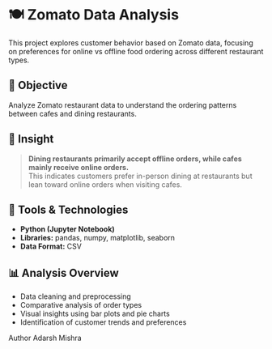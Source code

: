 
# 🍽️ Zomato Data Analysis

This project explores customer behavior based on Zomato data, focusing on preferences for online vs offline food ordering across different restaurant types.

## 📌 Objective

Analyze Zomato restaurant data to understand the ordering patterns between cafes and dining restaurants.

## 🧠 Insight

> **Dining restaurants primarily accept offline orders, while cafes mainly receive online orders.**  
> This indicates customers prefer in-person dining at restaurants but lean toward online orders when visiting cafes.

## 🧰 Tools & Technologies

- **Python (Jupyter Notebook)**
- **Libraries:** pandas, numpy, matplotlib, seaborn
- **Data Format:** CSV

## 📊 Analysis Overview

- Data cleaning and preprocessing
- Comparative analysis of order types
- Visual insights using bar plots and pie charts
- Identification of customer trends and preferences

Author 
Adarsh Mishra

